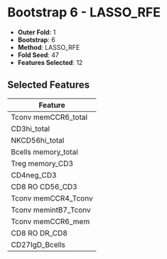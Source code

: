 # Bootstrap 6 - LASSO_RFE

- **Outer Fold**: 1
- **Bootstrap**: 6
- **Method**: LASSO_RFE
- **Fold Seed**: 47
- **Features Selected**: 12

## Selected Features

| Feature |
|---------|
| Tconv memCCR6_total |
| CD3hi_total |
| NKCD56hi_total |
| Bcells memory_total |
| Treg memory_CD3 |
| CD4neg_CD3 |
| CD8 RO CD56_CD3 |
| Tconv memCCR4_Tconv |
| Tconv memintB7_Tconv |
| Tconv memCCR6_mem |
| CD8 RO DR_CD8 |
| CD27IgD_Bcells |
